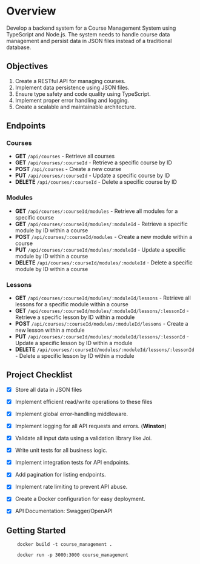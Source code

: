 # Overview

Develop a backend system for a Course Management System using TypeScript and Node.js. The system needs to handle course data management and persist data in JSON files instead of a traditional database.

## Objectives

1. Create a RESTful API for managing courses.
2. Implement data persistence using JSON files.
3. Ensure type safety and code quality using TypeScript.
4. Implement proper error handling and logging.
5. Create a scalable and maintainable architecture.

## Endpoints

### **Courses**

- **GET** `/api/courses` - Retrieve all courses
- **GET** `/api/courses/:courseId` - Retrieve a specific course by ID
- **POST** `/api/courses` - Create a new course
- **PUT** `/api/courses/:courseId` - Update a specific course by ID
- **DELETE** `/api/courses/:courseId` - Delete a specific course by ID

### **Modules**

- **GET** `/api/courses/:courseId/modules` - Retrieve all modules for a specific course
- **GET** `/api/courses/:courseId/modules/:moduleId` - Retrieve a specific module by ID within a course
- **POST** `/api/courses/:courseId/modules` - Create a new module within a course
- **PUT** `/api/courses/:courseId/modules/:moduleId` - Update a specific module by ID within a course
- **DELETE** `/api/courses/:courseId/modules/:moduleId` - Delete a specific module by ID within a course

### **Lessons**

- **GET** `/api/courses/:courseId/modules/:moduleId/lessons` - Retrieve all lessons for a specific module within a course
- **GET** `/api/courses/:courseId/modules/:moduleId/lessons/:lessonId` - Retrieve a specific lesson by ID within a module
- **POST** `/api/courses/:courseId/modules/:moduleId/lessons` - Create a new lesson within a module
- **PUT** `/api/courses/:courseId/modules/:moduleId/lessons/:lessonId` - Update a specific lesson by ID within a module
- **DELETE** `/api/courses/:courseId/modules/:moduleId/lessons/:lessonId` - Delete a specific lesson by ID within a module

## Project Checklist

- [x] Store all data in JSON files
- [x] Implement efficient read/write operations to these files
- [x] Implement global error-handling middleware.
- [x] Implement logging for all API requests and errors. (**Winston**)
- [x] Validate all input data using a validation library like Joi.
- [x] Write unit tests for all business logic.
- [x] Implement integration tests for API endpoints.
- [x] Add pagination for listing endpoints.
- [x] Implement rate limiting to prevent API abuse.
- [x] Create a Docker configuration for easy deployment.
- [x] API Documentation: Swagger/OpenAPI


## Getting Started

````
    docker build -t course_management .
`````

````
    docker run -p 3000:3000 course_management
````
